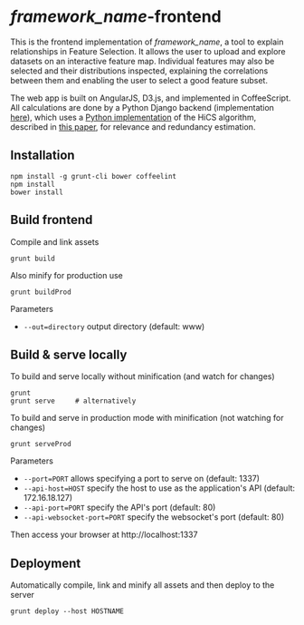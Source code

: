 # *framework_name*-frontend

This is the frontend implementation of *framework_name*, a tool to explain relationships in Feature Selection. It allows the user to upload and explore datasets on an interactive feature map. Individual features may also be selected and their distributions inspected, explaining the correlations between them and enabling the user to select a good feature subset.   

The web app is built on AngularJS, D3.js, and implemented in CoffeeScript. All calculations are done by a Python Django backend (implementation [here](https://github.com/KDD-OpenSource/predots)), which uses a [Python implementation](https://github.com/KDD-OpenSource/python-hics) of the HiCS algorithm, described in [this paper](http://ieeexplore.ieee.org/abstract/document/6228154/), for relevance and redundancy estimation.

## Installation

```
npm install -g grunt-cli bower coffeelint
npm install
bower install
```

## Build frontend

Compile and link assets

```
grunt build
```

Also minify for production use

```
grunt buildProd
```

Parameters
- `--out=directory` output directory (default: www)

## Build & serve locally

To build and serve locally without minification (and watch for changes)

```
grunt
grunt serve		# alternatively
```

To build and serve in production mode with minification (not watching for changes)

```
grunt serveProd
```

Parameters
- `--port=PORT` allows specifying a port to serve on (default: 1337)
- `--api-host=HOST` specify the host to use as the application's API (default: 172.16.18.127)
- `--api-port=PORT` specify the API's port (default: 80)
- `--api-websocket-port=PORT` specify the websocket's port (default: 80)


Then access your browser at http://localhost:1337

## Deployment

Automatically compile, link and minify all assets and then deploy to the server

```
grunt deploy --host HOSTNAME
```
